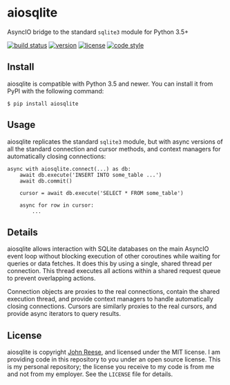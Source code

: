 aiosqlite
=========

AsyncIO bridge to the standard `sqlite3` module for Python 3.5+

[![build status](https://travis-ci.org/jreese/aiosqlite.svg?branch=master)](https://travis-ci.org/jreese/aiosqlite)
[![version](https://img.shields.io/pypi/v/aiosqlite.svg)](https://pypi.org/project/aiosqlite)
[![license](https://img.shields.io/pypi/l/aiosqlite.svg)](https://github.com/jreese/aiosqlite/blob/master/LICENSE)
[![code style](https://img.shields.io/badge/code%20style-black-000000.svg)](https://github.com/ambv/black)


Install
-------

aiosqlite is compatible with Python 3.5 and newer.
You can install it from PyPI with the following command:

    $ pip install aiosqlite


Usage
-----

aiosqlite replicates the standard `sqlite3` module, but with async versions
of all the standard connection and cursor methods, and context managers for
automatically closing connections:

    async with aiosqlite.connect(...) as db:
        await db.execute('INSERT INTO some_table ...')
        await db.commit()

        cursor = await db.execute('SELECT * FROM some_table')

        async for row in cursor:
            ...


Details
-------

aiosqlite allows interaction with SQLite databases on the main AsyncIO event
loop without blocking execution of other coroutines while waiting for queries
or data fetches.  It does this by using a single, shared thread per connection.
This thread executes all actions within a shared request queue to prevent
overlapping actions.

Connection objects are proxies to the real connections, contain the shared
execution thread, and provide context managers to handle automatically closing
connections.  Cursors are similarly proxies to the real cursors, and provide
async iterators to query results.


License
-------

aiosqlite is copyright [John Reese](https://jreese.sh), and licensed under the
MIT license.  I am providing code in this repository to you under an open source
license.  This is my personal repository; the license you receive to my code
is from me and not from my employer. See the `LICENSE` file for details.
